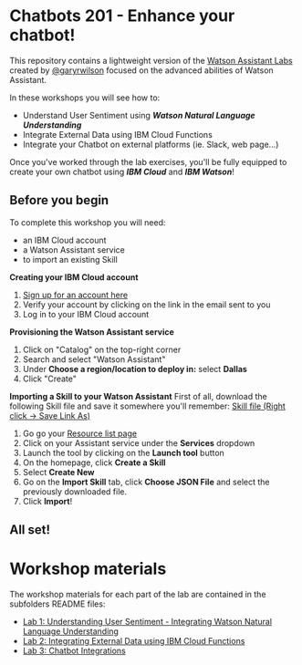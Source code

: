 # Chatbots 201 - Enhance your chatbot! 

This repository contains a lightweight version of the [Watson Assistant Labs](https://github.com/garyrwilson/Watson-Assistant-Labs) created by [@garyrwilson](https://twitter.com/garyrwilson) focused on the advanced abilities of Watson Assistant.

In these workshops you will see how to:
- Understand User Sentiment using _**Watson Natural Language Understanding**_
- Integrate External Data using IBM Cloud Functions
- Integrate your Chatbot on external platforms (ie. Slack, web page...)

Once you've worked through the lab exercises, you'll be fully equipped to create your own chatbot using _**IBM Cloud**_ and _**IBM Watson**_!

## Before you begin

To complete this workshop you will need:
- an IBM Cloud account
- a Watson Assistant service
- to import an existing Skill

**Creating your IBM Cloud account**

1. [Sign up for an account here](https://cloud.ibm.com)
2. Verify your account by clicking on the link in the email sent to you
3. Log in to your IBM Cloud account

**Provisioning the Watson Assistant service**
1. Click on "Catalog" on the top-right corner
2. Search and select "Watson Assistant" 
3. Under **Choose a region/location to deploy in:** select **Dallas**
3. Click "Create"

**Importing a Skill to your Watson Assistant**
First of all, download the following Skill file and save it somewhere you'll remember:
[Skill file (Right click -> Save Link As)](https://github.com/IBMDeveloperUK/Watson-Assistant-Labs/raw/master/workspace.json)

1. Go go your [Resource list page](https://cloud.ibm.com/resources)
2. Click on your Assistant service under the **Services** dropdown
3. Launch the tool by clicking on the **Launch tool** button
4. On the homepage, click **Create a Skill**
5. Select **Create New**
6. Go on the **Import Skill** tab, click **Choose JSON File** and select the previously downloaded file.
7. Click **Import**! 

## All set!

# Workshop materials
The workshop materials for each part of the lab are contained in the subfolders README files:
* [Lab 1: Understanding User Sentiment - Integrating Watson Natural Language Understanding](./1-Sentiment)
* [Lab 2: Integrating External Data using IBM Cloud Functions](./2-External)
* [Lab 3: Chatbot Integrations](./3-Integrations)